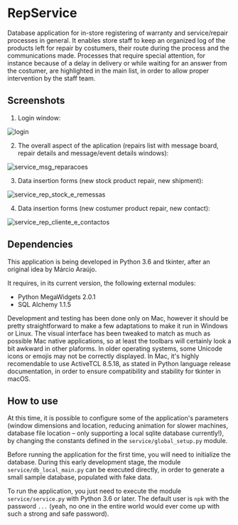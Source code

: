 # RepService
Database application for in-store registering of warranty and service/repair processes in general. It enables store staff to keep an organized log of the products left for repair by costumers, their route during the process and the communications made. Processes that require special attention, for instance because of a delay in delivery or while waiting for an answer from the costumer, are highlighted in the main list, in order to allow proper intervention by the staff team.


## Screenshots
1. Login window:

![login](https://user-images.githubusercontent.com/18650184/35652209-8da74808-06da-11e8-88ed-3e31d4b6e71c.png)

2. The overall aspect of the aplication (repairs list with message board, repair details and message/event details windows):

![service_msg_reparacoes](https://user-images.githubusercontent.com/18650184/27431379-4a942e82-5744-11e7-87cb-226f798a5bba.jpg)

3. Data insertion forms (new stock product repair, new shipment):

![service_rep_stock_e_remessas](https://user-images.githubusercontent.com/18650184/27431380-4abc89cc-5744-11e7-9c00-4ed3e39ddebd.jpg)

4. Data insertion forms (new costumer product repair, new contact):

![service_rep_cliente_e_contactos](https://user-images.githubusercontent.com/18650184/27431381-4ac27404-5744-11e7-804a-d4b5d58e7435.jpg)


## Dependencies
This application is being developed in Python 3.6 and tkinter, after an original idea by Márcio Araújo.

It requires, in its current version, the following external modules:

- Python MegaWidgets 2.0.1
- SQL Alchemy 1.1.5

Development and testing has been done only on Mac, however it should be pretty straightforward to make a few adaptations to make it run in Windows or Linux. The visual interface has been tweaked to match as much as possible Mac native applications, so at least the toolbars will certainly look a bit awkward in other plaforms. In older operating systems, some Unicode icons or emojis may not be correctly displayed. In Mac, it's highly recomendable to use ActiveTCL 8.5.18, as stated in Python language release documentation, in order to ensure compatibility and stability for tkinter in macOS.


## How to use
At this time, it is possible to configure some of the application's parameters (window dimensions and location, reducing animation for slower machines, database file location – only supporting a local sqlite database currently!), by changing the constants defined in the `service/global_setup.py` module.

Before running the application for the first time, you will need to initialize the database. During this early development stage, the module `service/db_local_main.py` can be executed directly, in order to generate a small sample database, populated with fake data.

To run the application, you just need to execute the module `service/service.py` with Python 3.6 or later. The default user is `npk` with the password `...` (yeah, no one in the entire world would ever come up with such a strong and safe password).
